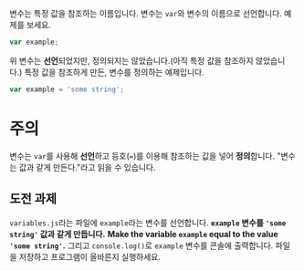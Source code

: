 [&EXEC]: # (touch variables.js && javascripting select variables && bouncecode editor-reset && bouncecode editor-open variables.js)
[&RUN]: # (node variables.js)
[&TEST]: # (javascripting select variables && javascripting run variables.js && javascripting verify variables.js)

변수는 특정 값을 참조하는 이름입니다. 변수는 `var`와 변수의 이름으로 선언합니다.
예제를 보세요.
```js
var example;
```
위 변수는 **선언**되었지만, 정의되지는 않았습니다.(아직 특정 값을 참조하지 않았습니다.)
특정 값을 참조하게 만든, 변수를 정의하는 예제입니다.
```js
var example = 'some string';
```
# 주의
변수는 `var`를 사용해 **선언**하고 등호(`=`)를 이용해 참조하는 값을 넣어 **정의**합니다. "변수는 값과 같게 만든다."라고 읽을 수 있습니다.
## 도전 과제
`variables.js`라는 파일에 `example`라는 변수를 선언합니다.
**`example` 변수를 `'some string'` 값과 같게 만듭니다.**
**Make the variable `example` equal to the value `'some string'`.**
그리고 `console.log()`로 `example` 변수를 콘솔에 출력합니다.
파일을 저장하고 프로그램이 올바른지 실행하세요.